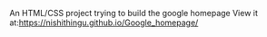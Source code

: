 An HTML/CSS project trying to build the google homepage 
View it at:https://nishithingu.github.io/Google_homepage/